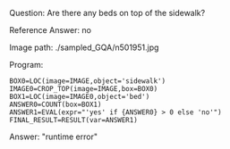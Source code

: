 Question: Are there any beds on top of the sidewalk?

Reference Answer: no

Image path: ./sampled_GQA/n501951.jpg

Program:

```
BOX0=LOC(image=IMAGE,object='sidewalk')
IMAGE0=CROP_TOP(image=IMAGE,box=BOX0)
BOX1=LOC(image=IMAGE0,object='bed')
ANSWER0=COUNT(box=BOX1)
ANSWER1=EVAL(expr="'yes' if {ANSWER0} > 0 else 'no'")
FINAL_RESULT=RESULT(var=ANSWER1)
```
Answer: "runtime error"

